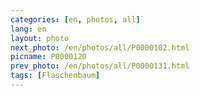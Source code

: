 ```yaml
---
categories: [en, photos, all]
lang: en
layout: photo
next_photo: /en/photos/all/P0000102.html
picname: P0000120
prev_photo: /en/photos/all/P0000131.html
tags: [Flaschenbaum]
---
```

